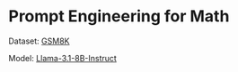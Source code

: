 # Prompt Engineering for Math
Dataset: [GSM8K](https://github.com/openai/grade-school-math)

Model: [Llama-3.1-8B-Instruct](https://www.llama.com/docs/model-cards-and-prompt-formats/llama3_1/)
